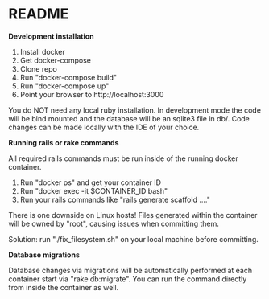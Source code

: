 # README

**Development installation**

1. Install docker
2. Get docker-compose
3. Clone repo
4. Run "docker-compose build"
5. Run "docker-compose up"
6. Point your browser to http://localhost:3000

You do NOT need any local ruby installation. In development mode the code will be bind mounted and the database will be an sqlite3 file in db/.
Code changes can be made locally with the IDE of your choice.

**Running rails or rake commands**

All required rails commands must be run inside of the running docker container.
1. Run "docker ps" and get your container ID
2. Run "docker exec -it $CONTAINER_ID bash"
3. Run your rails commands like "rails generate scaffold ...."

There is one downside on Linux hosts! Files generated within the container will be owned by "root", causing issues when committing them.

Solution: run "./fix_filesystem.sh" on your local machine before committing.

**Database migrations**

Database changes via migrations will be automatically performed at each container start via "rake db:migrate". You can run the command directly from inside the container as well.


